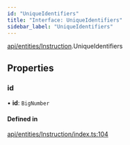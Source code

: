 ```yaml
---
id: "UniqueIdentifiers"
title: "Interface: UniqueIdentifiers"
sidebar_label: "UniqueIdentifiers"
---
```


[api/entities/Instruction](../../../../../modules/API/Entities/Instruction/Instruction.md).UniqueIdentifiers

## Properties

### id

• **id**: `BigNumber`

#### Defined in

[api/entities/Instruction/index.ts:104](https://github.com/PolymeshAssociation/polymesh-sdk/blob/fbf6882d0/src/api/entities/Instruction/index.ts#L104)
